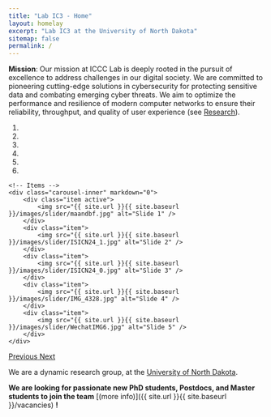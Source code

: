 ```yaml
---
title: "Lab IC3 - Home"
layout: homelay
excerpt: "Lab IC3 at the University of North Dakota"
sitemap: false
permalink: /
---
```


**Mission**: Our mission at ICCC Lab is deeply rooted in the pursuit of excellence to address challenges in our digital society. We are committed to pioneering cutting-edge solutions in cybersecurity for protecting sensitive data and combating emerging cyber threats. We aim to optimize the performance and resilience of modern computer networks to ensure their reliability, throughput, and quality of user experience (see [Research](research)).


<div markdown="0" id="carousel" class="carousel slide" data-ride="carousel" data-interval="4000" data-pause="hover" >
    <!-- Menu -->
    <ol class="carousel-indicators">
        <li data-target="#carousel" data-slide-to="0" class="active"></li>
        <li data-target="#carousel" data-slide-to="1"></li>
        <li data-target="#carousel" data-slide-to="2"></li>
        <li data-target="#carousel" data-slide-to="3"></li>
        <li data-target="#carousel" data-slide-to="4"></li>
        <li data-target="#carousel" data-slide-to="5"></li>
    </ol>

    <!-- Items -->
    <div class="carousel-inner" markdown="0">
        <div class="item active">
            <img src="{{ site.url }}{{ site.baseurl }}/images/slider/maandbf.jpg" alt="Slide 1" />
        </div>
        <div class="item">
            <img src="{{ site.url }}{{ site.baseurl }}/images/slider/ISICN24_1.jpg" alt="Slide 2" />
        </div>
        <div class="item">
            <img src="{{ site.url }}{{ site.baseurl }}/images/slider/ISICN24_0.jpg" alt="Slide 3" />
        </div>
        <div class="item">
            <img src="{{ site.url }}{{ site.baseurl }}/images/slider/IMG_4328.jpg" alt="Slide 4" />
        </div>
        <div class="item">
            <img src="{{ site.url }}{{ site.baseurl }}/images/slider/WechatIMG6.jpg" alt="Slide 5" />
        </div>       
    </div>
  <a class="left carousel-control" href="#carousel" role="button" data-slide="prev">
    <span class="glyphicon glyphicon-chevron-left" aria-hidden="true"></span>
    <span class="sr-only">Previous</span>
  </a>
  <a class="right carousel-control" href="#carousel" role="button" data-slide="next">
    <span class="glyphicon glyphicon-chevron-right" aria-hidden="true"></span>
    <span class="sr-only">Next</span>
  </a>
</div>

We are a dynamic research group, at the [University of North Dakota](http://und.edu). 



**We are  looking for passionate new PhD students, Postdocs, and Master students to join the team** [(more info)]({{ site.url }}{{ site.baseurl }}/vacancies) **!**


<!--
<figure class="fourth">
  <img src="{{ site.url }}{{ site.baseurl }}/images/logopic/Logo_Leiden.jpg" style="width: 210px">
  <img src="{{ site.url }}{{ site.baseurl }}/images/logopic/Logo_Nanofront.jpg" style="width: 110px">
  <img src="{{ site.url }}{{ site.baseurl }}/images/logopic/Logo_NWO.jpg" style="width: 120px">
  <img src="{{ site.url }}{{ site.baseurl }}/images/logopic/Logo_ERC.jpg" style="width: 110px">
</figure>
-->
